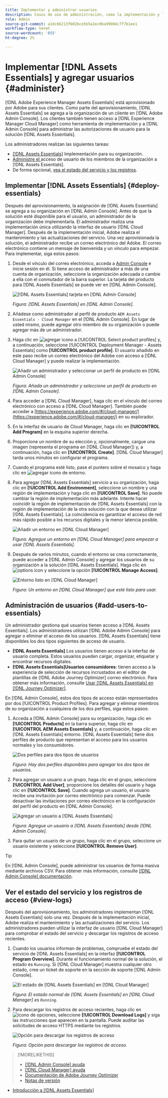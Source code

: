 ```yaml
---
title: Implementar y administrar usuarios
description: Casos de uso de administración, como la implementación y la administración de usuarios en [!DNL Assets Essentials].
role: Admin
source-git-commit: a1dc66213f602bce5b5a2ec0ba99084c7f7b1ee1
workflow-type: tm+mt
source-wordcount: '855'
ht-degree: 2%

---
```



# Implementar [!DNL Assets Essentials] y agregar usuarios {#administer}

[!DNL Adobe Experience Manager Assets Essentials] está aprovisionado por Adobe para sus clientes. Como parte del aprovisionamiento, [!DNL Assets Essentials] se agrega a la organización de un cliente en [!DNL Adobe Admin Console]. Los clientes también tienen acceso a [!DNL Experience Manager Cloud Manager] como herramienta de implementación y a [!DNL Admin Console] para administrar las autorizaciones de usuario para la solución [!DNL Assets Essentials].

Los administradores realizan las siguientes tareas:

* [ [!DNL Assets Essentials]](#deploy-essentials) Implementación para su organización.
* [Administre el ](#add-users-to-essentials) acceso de usuario de los miembros de la organización a  [!DNL Assets Essentials].
* De forma opcional, [vea el estado del servicio y los registros](#view-logs).

## Implementar [!DNL Assets Essentials] {#deploy-essentials}

Después del aprovisionamiento, la asignación de [!DNL Assets Essentials] se agrega a su organización en [!DNL Admin Console]. Antes de que la solución esté disponible para el usuario, un administrador de la organización debe implementarla. El administrador realiza una implementación única utilizando la interfaz de usuario [!DNL Cloud Manager]. Después de la implementación inicial, Adobe realiza el mantenimiento y las actualizaciones del servicio. Una vez aprovisionada la solución, el administrador recibe un correo electrónico del Adobe. El correo electrónico contiene un mensaje de bienvenida y un vínculo para empezar. Para implementar, siga estos pasos:

1. Desde el vínculo del correo electrónico, acceda a [Admin Console](https://adminconsole.adobe.com) e inicie sesión en él. Si tiene acceso de administrador a más de una cuenta de organización, seleccione la organización adecuada o cambie a ella con el conmutador de la barra superior. La tarjeta del producto para [!DNL Assets Essentials] se puede ver en [!DNL Admin Console].

   ![[!DNL Assets Essentials] tarjeta en  [!DNL Admin Console]](assets/essentials-in-admin-console.png)

   *Figura:  [!DNL Assets Essentials] en  [!DNL Admin Console].*

1. Añádese como administrador al perfil de producto `AEM Assets Essentials - Cloud Manager` en el [!DNL Admin Console]. En lugar de usted mismo, puede agregar otro miembro de su organización o puede agregar más de un administrador.

1. Haga clic en ![agregar icono](assets/do-not-localize/add-icon.svg) a [!UICONTROL Select product profiles] y, a continuación, seleccione [!UICONTROL Deployment Manager - Assets Essentials] como **[!UICONTROL product profile]**. El usuario añadido en este paso recibe un correo electrónico del Adobe con acceso a [!DNL Cloud Manager] y puede realizar la implementación.

   ![Añadir un administrador y seleccionar un perfil de producto en  [!DNL Admin Console]](assets/adminconsole-user1.png)

   *Figura: Añada un administrador y seleccione un perfil de producto en  [!DNL Admin Console].*

1. Para acceder a [!DNL Cloud Manager], haga clic en el vínculo del correo electrónico con acceso a [!DNL Cloud Manager]. También puede acceder a [https://experience.adobe.com/#/cloud-manager/](https://experience.adobe.com/#/cloud-manager/) en su explorador.

1. En la interfaz de usuario de Cloud Manager, haga clic en **[!UICONTROL Add Program]** en la esquina superior derecha.

1. Proporcione un nombre de su elección y, opcionalmente, cargue una imagen (representa el programa en [!DNL Cloud Manager]) y, a continuación, haga clic en **[!UICONTROL Create]**. [!DNL Cloud Manager] tarda unos minutos en configurar el programa.

1. Cuando el programa esté listo, pase el puntero sobre el mosaico y haga clic en ![agregar icono de entorno](assets/do-not-localize/add-environment-icon.png).

1. Para agregar [!DNL Assets Essentials] servicio a su organización, haga clic en **[!UICONTROL Add Environment]**, seleccione un nombre y una región de implementación y haga clic en **[!UICONTROL Save]**. No puede cambiar la región de implementación más adelante. Intente hacer coincidir la región de implementación de [!DNL Assets Essentials] con la región de implementación de la otra solución con la que desea utilizar [!DNL Assets Essentials]. La coincidencia es garantizar el acceso de red más rápido posible a los recursos digitales y la menor latencia posible.

   ![Añadir un entorno en  [!DNL Cloud Manager]](assets/cloudmanager-add-environment-for-essentials.png)

   *Figura: Agregue un entorno en  [!DNL Cloud Manager] para empezar a usar  [!DNL Assets Essentials].*

1. Después de varios minutos, cuando el entorno se crea correctamente, puede acceder a [!DNL Admin Console] y agregar los usuarios de su organización a la solución [!DNL Assets Essentials]. Haga clic en ![options icon](assets/do-not-localize/options-ellipses-icon.png) y seleccione la opción **[!UICONTROL Manage Access]**.

   ![Entorno listo en  [!DNL Cloud Manager]](assets/cloudmanager-manage-access-essentials.png)

   *Figura: Un entorno en  [!DNL Cloud Manager] que esté listo para usar.*

## Administración de usuarios {#add-users-to-essentials}

Un administrador gestiona qué usuarios tienen acceso a [!DNL Assets Essentials]. Los administradores utilizan [!DNL Adobe Admin Console] para agregar o eliminar el acceso de los usuarios. [!DNL Assets Essentials] tiene disponibles los dos tipos siguientes de acceso de usuario.

* **[!DNL Assets Essentials]** Los usuarios tienen acceso a la interfaz de usuario completa. Estos usuarios pueden cargar, organizar, etiquetar y encontrar recursos digitales.
* **[!DNL Assets Essentials]Usuarios consumidores**: tienen acceso a la experiencia de selección de recursos incrustados en el editor de plantillas de  [!DNL Adobe Journey Optimizer] correo electrónico. Para obtener más información, consulte [Usar [!DNL Assets Essentials] en [!DNL Journey Optimizer]](https://experienceleague.adobe.com/docs/journey-optimizer/using/create-messages/assets-essentials.html).

En [!DNL Admin Console], estos dos tipos de acceso están representados por dos [!UICONTROL Product Profiles]. Para agregar y eliminar miembros de su organización a cualquiera de los dos perfiles, siga estos pasos:

1. Acceda a [!DNL Admin Console] para su organización, haga clic en **[!UICONTROL Products]** en la barra superior, haga clic en **[!UICONTROL AEM Assets Essentials]** y, a continuación, haga clic en [!DNL Assets Essentials] entorno. [!DNL Assets Essentials] tiene dos perfiles de producto que representan el acceso para los usuarios normales y los consumidores.

   ![Dos perfiles para dos tipos de usuarios](assets/adminconsole-user-types.png)

   *Figura: Hay dos perfiles disponibles para agregar los dos tipos de usuarios.*

1. Para agregar un usuario a un grupo, haga clic en el grupo, seleccione **[!UICONTROL Add User]**, proporcione los detalles del usuario y haga clic en **[!UICONTROL Save]**. Cuando agrega un usuario, el usuario recibe una invitación por correo electrónico para comenzar. Puede desactivar las invitaciones por correo electrónico en la configuración del perfil del producto en [!DNL Admin Console].

   ![Agregar un usuario a  [!DNL Assets Essentials]](assets/adminconsole-add-user.png)

   *Figura: Agregue un usuario a  [!DNL Assets Essentials] desde  [!DNL Admin Console].*

1. Para quitar un usuario de un grupo, haga clic en el grupo, seleccione un usuario existente y seleccione **[!UICONTROL Remove User]**.

>[!TIP]
>
>En [!DNL Admin Console], puede administrar los usuarios de forma masiva mediante archivos CSV. Para obtener más información, consulte [[!DNL Admin Console] documentación](https://helpx.adobe.com/enterprise/using/accounts.html).

## Ver el estado del servicio y los registros de acceso {#view-logs}

Después del aprovisionamiento, los administradores implementan [!DNL Assets Essentials] solo una vez. Después de la implementación inicial, Adobe realiza el mantenimiento y las actualizaciones del servicio. Los administradores pueden utilizar la interfaz de usuario [!DNL Cloud Manager] para comprobar el estado del servicio y descargar los registros de acceso recientes.

1. Cuando los usuarios informan de problemas, compruebe el estado del servicio de [!DNL Assets Essentials] en la interfaz **[!UICONTROL Program Overview]**. Durante el funcionamiento normal de la solución, el estado es `Running`. Si [!DNL Cloud Manager] muestra cualquier otro estado, cree un ticket de soporte en la sección de soporte [!DNL Admin Console].

   ![El estado de  [!DNL Assets Essentials] en  [!DNL Cloud Manager]](assets/cloudmanager-manage-access-essentials.png)

   *Figura: El estado normal de  [!DNL Assets Essentials] en  [!DNL Cloud Manager] es  `Running`.*

1. Para descargar los registros de acceso recientes, haga clic en ![icono de opciones](assets/do-not-localize/options-ellipses-icon.png), seleccione **[!UICONTROL Download Logs]** y siga las instrucciones que aparecen en la pantalla. Puede auditar las solicitudes de acceso HTTPS mediante los registros.

   ![ Opción para descargar los registros de acceso](assets/cloudmanager-download-logs.png)

   *Figura: Opción para descargar los registros de acceso.*

>[!MORELIKETHIS]
>
>* [[!DNL Admin Console] ayuda](https://helpx.adobe.com/enterprise/using/admin-console.html)
>* [[!DNL Cloud Manager] ayuda](https://experienceleague.adobe.com/docs/experience-manager-cloud-manager/using/introduction-to-cloud-manager.html?lang=es)
>* [Documentación de Adobe Journey Optimizer](https://experienceleague.adobe.com/docs/journey-optimizer/using/ajo-home.html)
>* [Notas de versión](release-notes.md)
* [Introducción a [!DNL Assets Essentials]](get-started.md)


